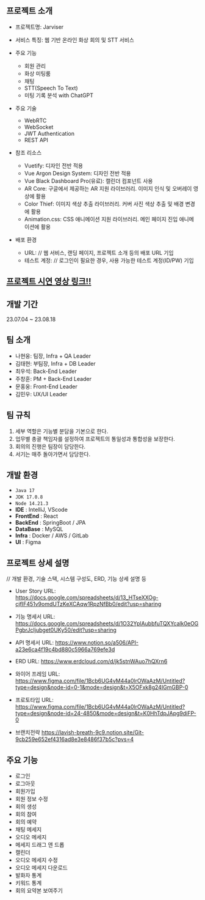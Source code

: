 


## 프로젝트 소개

- 프로젝트명: Jarviser
- 서비스 특징: 웹 기반 온라인 화상 회의 및 STT 서비스
- 주요 기능
  - 회원 관리
  - 화상 미팅룸
  - 채팅
  - STT(Speech To Text)
  - 미팅 기록 분석 with ChatGPT
    
- 주요 기술
  - WebRTC
  - WebSocket
  - JWT Authentication
  - REST API
    
- 참조 리소스
  - Vuetify: 디자인 전반 적용
  - Vue Argon Design System: 디자인 전반 적용
  - Vue Black Dashboard Pro(유료): 캘린더 컴포넌트 사용
  - AR Core: 구글에서 제공하는 AR 지원 라이브러리. 이미지 인식 및 오버레이 영상에 활용
  - Color Thief: 이미지 색상 추출 라이브러리. 커버 사진 색상 추출 및 배경 변경에 활용
  - Animation.css: CSS 애니메이션 지원 라이브러리. 메인 페이지 진입 애니메이션에 활용
    
- 배포 환경
  - URL: // 웹 서비스, 랜딩 페이지, 프로젝트 소개 등의 배포 URL 기입
  - 테스트 계정: // 로그인이 필요한 경우, 사용 가능한 테스트 계정(ID/PW) 기입

<!-- 자유 양식 -->

## [프로젝트 시연 영상 링크!!](https://youtu.be/SKrIW2ZnGzc)
  
## 개발 기간

23.07.04 ~ 23.08.18

## 팀 소개

- 나현웅: 팀장, Infra + QA Leader
- 김태현: 부팀장, Infra + DB Leader
- 최우석: Back-End Leader
- 주창훈: PM + Back-End Leader
- 문홍웅: Front-End Leader
- 김민우: UX/UI Leader

## 팀 규칙

1. 세부 역할은 기능별 분담을 기본으로 한다.
2. 업무별 총괄 책임자를 설정하여 프로젝트의 통일성과 통합성을 보장한다.
3. 회의의 진행은 팀장이 담당한다.
4. 서기는 매주 돌아가면서 담당한다.

<!-- 자유 양식 -->

## 개발 환경

- `Java 17`
- `JDK 17.0.8`
- `Node 14.21.3`
- **IDE** : IntelliJ, VScode
- **FrontEnd** : React
- **BackEnd** : SpringBoot / JPA
- **DataBase** : MySQL
- **Infra** : Docker / AWS / GitLab
- **UI** : Figma

## 프로젝트 상세 설명

// 개발 환경, 기술 스택, 시스템 구성도, ERD, 기능 상세 설명 등

- User Story
  URL: https://docs.google.com/spreadsheets/d/13_HTseXXOg-cjfIF451v9omdUTzKeXCAqw1RpzNfBb0/edit?usp=sharing
- 기능 명세서
  URL: https://docs.google.com/spreadsheets/d/1O32YplAubbfuTQXYcalk0eOGPgbrJcIjubget0UKy50/edit?usp=sharing

- API 명세서
  URL: https://www.notion.so/a506/API-a23e6ca4f19c4bd880c5966a769efe3d

- ERD
  URL: https://www.erdcloud.com/d/jk5stnWAuo7hQXrn6

- 와이어 프레임
  URL: https://www.figma.com/file/1Bcb6UG4vM44a0lrOWaAzM/Untitled?type=design&node-id=0-1&mode=design&t=X5OFxk8g24IGmGBP-0

- 프로토타입
  URL: https://www.figma.com/file/1Bcb6UG4vM44a0lrOWaAzM/Untitled?type=design&node-id=24-4850&mode=design&t=K0HhTdpJApg9diFP-0

- 브랜치전략
  https://lavish-breath-9c9.notion.site/Git-9cb259e652ef4316ad8e3e8486f37b5c?pvs=4

## 주요 기능

- 로그인
- 로그아웃
- 회원가입
- 회원 정보 수정
- 회의 생성
- 회의 참여
- 회의 예약
- 채팅 메세지
- 오디오 메세지
- 메세지 드래그 앤 드롭
- 캘린더
- 오디오 메세지 수정
- 오디오 메세지 다운로드
- 발화자 통계
- 키워드 통계
- 회의 요약본 보여주기
